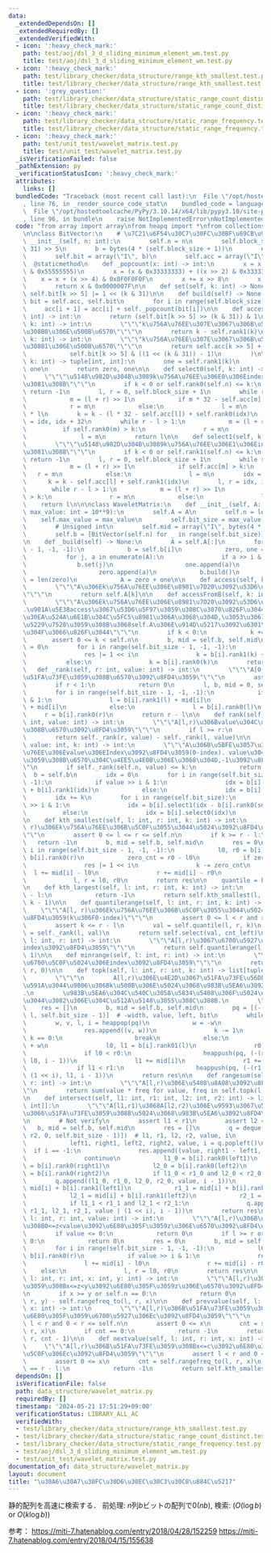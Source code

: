 ```yaml
---
data:
  _extendedDependsOn: []
  _extendedRequiredBy: []
  _extendedVerifiedWith:
  - icon: ':heavy_check_mark:'
    path: test/aoj/dsl_3_d_sliding_minimum_element_wm.test.py
    title: test/aoj/dsl_3_d_sliding_minimum_element_wm.test.py
  - icon: ':heavy_check_mark:'
    path: test/library_checker/data_structure/range_kth_smallest.test.py
    title: test/library_checker/data_structure/range_kth_smallest.test.py
  - icon: ':grey_question:'
    path: test/library_checker/data_structure/static_range_count_distinct.test.py
    title: test/library_checker/data_structure/static_range_count_distinct.test.py
  - icon: ':heavy_check_mark:'
    path: test/library_checker/data_structure/static_range_frequency.test.py
    title: test/library_checker/data_structure/static_range_frequency.test.py
  - icon: ':heavy_check_mark:'
    path: test/unit_test/wavelet_matrix.test.py
    title: test/unit_test/wavelet_matrix.test.py
  _isVerificationFailed: false
  _pathExtension: py
  _verificationStatusIcon: ':heavy_check_mark:'
  attributes:
    links: []
  bundledCode: "Traceback (most recent call last):\n  File \"/opt/hostedtoolcache/PyPy/3.10.14/x64/lib/pypy3.10/site-packages/onlinejudge_verify/documentation/build.py\"\
    , line 76, in _render_source_code_stat\n    bundled_code = language.bundle(\n\
    \  File \"/opt/hostedtoolcache/PyPy/3.10.14/x64/lib/pypy3.10/site-packages/onlinejudge_verify/languages/python.py\"\
    , line 96, in bundle\n    raise NotImplementedError\nNotImplementedError\n"
  code: "from array import array\nfrom heapq import *\nfrom collections import deque\n\
    \n\nclass BitVector:\n    # \u7C21\u6F54\u30C7\u30FC\u30BF\u69CB\u9020\n    def\
    \ __init__(self, n: int):\n        self.n = n\n        self.block_size = (n +\
    \ 31) >> 5\n        b = bytes(4 * (self.block_size + 1))\n        # Unsigned int\n\
    \        self.bit = array(\"I\", b)\n        self.acc = array(\"I\", b)\n\n  \
    \  @staticmethod\n    def _popcount(x: int) -> int:\n        x = x - ((x >> 1)\
    \ & 0x55555555)\n        x = (x & 0x33333333) + ((x >> 2) & 0x33333333)\n    \
    \    x = x + (x >> 4) & 0x0F0F0F0F\n        x += x >> 8\n        x += x >> 16\n\
    \        return x & 0x0000007F\n\n    def set(self, k: int) -> None:\n       \
    \ self.bit[k >> 5] |= 1 << (k & 31)\n\n    def build(self) -> None:\n        acc,\
    \ bit = self.acc, self.bit\n        for i in range(self.block_size):\n       \
    \     acc[i + 1] = acc[i] + self._popcount(bit[i])\n\n    def access(self, k:\
    \ int) -> int:\n        return (self.bit[k >> 5] >> (k & 31)) & 1\n\n    def rank0(self,\
    \ k: int) -> int:\n        \"\"\"k\u756A\u76EE\u307E\u3067\u306B\u51FA\u73FE\u3059\
    \u308B0\u306E\u500B\u6570\"\"\"\n        return k - self.rank1(k)\n\n    def rank1(self,\
    \ k: int) -> int:\n        \"\"\"k\u756A\u76EE\u307E\u3067\u306B\u51FA\u73FE\u3059\
    \u308B1\u306E\u500B\u6570\"\"\"\n        return self.acc[k >> 5] + self._popcount(\n\
    \            self.bit[k >> 5] & ((1 << (k & 31)) - 1)\n        )\n\n    def rank01(self,\
    \ k: int) -> tuple[int, int]:\n        one = self.rank1(k)\n        zero = k -\
    \ one\n        return zero, one\n\n    def select0(self, k: int) -> int:\n   \
    \     \"\"\"\u5148\u982D\u304B\u3089k\u756A\u76EE\u306E0\u306Eindex\u3092\u6C42\
    \u3081\u308B\"\"\"\n        if k < 0 or self.rank0(self.n) <= k:\n           \
    \ return -1\n        l, r = 0, self.block_size + 1\n        while r - l > 1:\n\
    \            m = (l + r) >> 1\n            if m * 32 - self.acc[m] > k:\n    \
    \            r = m\n            else:\n                l = m\n        idx = 32\
    \ * l\n        k = k - (l * 32 - self.acc[l]) + self.rank0(idx)\n        l, r\
    \ = idx, idx + 32\n        while r - l > 1:\n            m = (l + r) >> 1\n  \
    \          if self.rank0(m) > k:\n                r = m\n            else:\n \
    \               l = m\n        return l\n\n    def select1(self, k: int) -> int:\n\
    \        \"\"\"\u5148\u982D\u304B\u3089k\u756A\u76EE\u306E1\u306Eindex\u3092\u6C42\
    \u3081\u308B\"\"\"\n        if k < 0 or self.rank1(self.n) <= k:\n           \
    \ return -1\n        l, r = 0, self.block_size + 1\n        while r - l > 1:\n\
    \            m = (l + r) >> 1\n            if self.acc[m] > k:\n             \
    \   r = m\n            else:\n                l = m\n        idx = 32 * l\n  \
    \      k = k - self.acc[l] + self.rank1(idx)\n        l, r = idx, idx + 32\n \
    \       while r - l > 1:\n            m = (l + r) >> 1\n            if self.rank1(m)\
    \ > k:\n                r = m\n            else:\n                l = m\n    \
    \    return l\n\n\nclass WaveletMatrix:\n    def __init__(self, A: list[int],\
    \ max_value: int = 10**9):\n        self.A = A\n        self.n = len(A)\n    \
    \    self.max_value = max_value\n        self.bit_size = max_value.bit_length()\n\
    \        # Unsigned int\n        self.mid = array(\"I\", bytes(4 * self.bit_size))\n\
    \        self.b = [BitVector(self.n) for _ in range(self.bit_size)]\n        self._build()\n\
    \n    def _build(self) -> None:\n        A = self.A[:]\n        for i in range(self.bit_size\
    \ - 1, -1, -1):\n            b = self.b[i]\n            zero, one = [], []\n \
    \           for j, a in enumerate(A):\n                if a >> i & 1:\n      \
    \              b.set(j)\n                    one.append(a)\n                else:\n\
    \                    zero.append(a)\n            b.build()\n            self.mid[i]\
    \ = len(zero)\n            A = zero + one\n\n    def access(self, k: int) -> int:\n\
    \        \"\"\"A\u306Ek\u756A\u76EE\u306E\u8981\u7D20\u3092\u53D6\u5F97\u3059\u308B\
    \"\"\"\n        return self.A[k]\n\n    def accessFromB(self, k: int) -> int:\n\
    \        \"\"\"A\u306Ek\u756A\u76EE\u306E\u8981\u7D20\u3092\u53D6\u5F97\u3059\u308B\
    .\u901A\u5E38access\u3067\u53D6\u5F97\u3059\u308C\u3070\u826F\u3044.\u30E1\u30E2\
    \u30EA\u524A\u6E1B\u304C\u5FC5\u8981\u306A\u3068\u304D,\u3053\u3061\u3089\u3092\
    \u5229\u7528\u3059\u308B\u3068self.A\u306E\u914D\u5217\u3092\u6301\u305F\u306A\
    \u304F\u3066\u826F\u3044\"\"\"\n        if k < 0:\n            k += self.n\n \
    \       assert 0 <= k < self.n\n        b, mid = self.b, self.mid\n        res\
    \ = 0\n        for i in range(self.bit_size - 1, -1, -1):\n            if b[i].access(k):\n\
    \                res |= 1 << i\n                k = b[i].rank1(k) + mid[i]\n \
    \           else:\n                k = b[i].rank0(k)\n        return res\n\n \
    \   def _rank(self, r: int, value: int) -> int:\n        \"\"\"A[0,r)\u306Bvalue\u304C\
    \u51FA\u73FE\u3059\u308B\u6570\u3092\u8FD4\u3059\"\"\"\n        assert r <= self.n\n\
    \        if r < 1:\n            return 0\n        l, b, mid = 0, self.b, self.mid\n\
    \        for i in range(self.bit_size - 1, -1, -1):\n            if value >> i\
    \ & 1:\n                l = b[i].rank1(l) + mid[i]\n                r = b[i].rank1(r)\
    \ + mid[i]\n            else:\n                l = b[i].rank0(l)\n           \
    \     r = b[i].rank0(r)\n        return r - l\n\n    def rank(self, l: int, r:\
    \ int, value: int) -> int:\n        \"\"\"A[l,r)\u306Bvalue\u304C\u51FA\u73FE\u3059\
    \u308B\u6570\u3092\u8FD4\u3059\"\"\"\n        if l >= r:\n            return 0\n\
    \        return self._rank(r, value) - self._rank(l, value)\n\n    def select(self,\
    \ value: int, k: int) -> int:\n        \"\"\"A\u306B\u5BFE\u3057\u3066,k\u756A\
    \u76EE\u306Evalue\u306EIndex\u3092\u8FD4\u3059(0-index). value\u304C\u51FA\u73FE\
    \u3059\u308B\u6570\u304C\u4EE5\u4E0B\u306E\u3068\u304D,-1\u3092\u8FD4\u3059\"\"\
    \"\n        if self._rank(self.n, value) <= k:\n            return -1\n      \
    \  b = self.b\n        idx = 0\n        for i in range(self.bit_size - 1, -1,\
    \ -1):\n            if value >> i & 1:\n                idx = b[i].rank0(self.n)\
    \ + b[i].rank1(idx)\n            else:\n                idx = b[i].rank0(idx)\n\
    \        idx += k\n        for i in range(self.bit_size):\n            if value\
    \ >> i & 1:\n                idx = b[i].select1(idx - b[i].rank0(self.n))\n  \
    \          else:\n                idx = b[i].select0(idx)\n        return idx\n\
    \n    def kth_smallest(self, l: int, r: int, k: int) -> int:\n        \"\"\"A[l,\
    \ r)\u306Ek\u756A\u76EE\u306B\u5C0F\u3055\u3044\u5024\u3092\u8FD4\u3059(0-index)\"\
    \"\"\n        assert 0 <= l <= r <= self.n\n        if k >= r - l:\n         \
    \   return -1\n        b, mid = self.b, self.mid\n        res = 0\n        for\
    \ i in range(self.bit_size - 1, -1, -1):\n            l0, r0 = b[i].rank0(l),\
    \ b[i].rank0(r)\n            zero_cnt = r0 - l0\n            if zero_cnt <= k:\n\
    \                res |= 1 << i\n                k -= zero_cnt\n              \
    \  l += mid[i] - l0\n                r += mid[i] - r0\n            else:\n   \
    \             l, r = l0, r0\n        return res\n\n    quantile = kth_smallest\n\
    \n    def kth_largest(self, l: int, r: int, k: int) -> int:\n        if k >= r\
    \ - l:\n            return -1\n        return self.kth_smallest(l, r, r - l -\
    \ k - 1)\n\n    def quantilerange(self, l: int, r: int, k: int) -> int:\n    \
    \    \"\"\"A[l, r)\u306Ek\u756A\u76EE\u306B\u5C0F\u3055\u3044\u5024\u306Eindex\u3092\
    \u8FD4\u3059(k\u306F0-index)\"\"\"\n        assert 0 <= l < r and r <= self.n\n\
    \        assert k <= r - l\n        val = self.quantile(l, r, k)\n        cnt_left\
    \ = self._rank(l, val)\n        return self.select(val, cnt_left)\n\n    def maxrange(self,\
    \ l: int, r: int) -> int:\n        \"\"\"A[l,r)\u3067\u6700\u5927\u5024\u306E\
    index\u3092\u8FD4\u3059\"\"\"\n        return self.quantilerange(l, r, r - l -\
    \ 1)\n\n    def minrange(self, l: int, r: int) -> int:\n        \"\"\"A[l,r)\u3067\
    \u6700\u5C0F\u5024\u306Eindex\u3092\u8FD4\u3059\"\"\"\n        return self.quantilerange(l,\
    \ r, 0)\n\n    def topk(self, l: int, r: int, k: int) -> list[tuple[int, int]]:\n\
    \        \"\"\"\n        A[l,r)\u306E\u4E2D\u3067\u51FA\u73FE\u56DE\u6570\u304C\
    \u591A\u3044\u9806\u306Bk\u500B\u306E\u5024\u3068\u983B\u5EA6\u3092\u8FD4\u3059\
    .\n        \u983B\u5EA6\u304C\u540C\u3058\u5834\u5408\u306F\u5024\u304C\u5C0F\u3055\
    \u3044\u3082\u306E\u304C\u512A\u5148\u3055\u308C\u308B.\n        \"\"\"\n    \
    \    res = []\n        b, mid = self.b, self.mid\n        pq = [(-(r - l), 0,\
    \ l, self.bit_size - 1)]  # -width, value, left, bit\n        while pq:\n    \
    \        w, v, l, i = heappop(pq)\n            w = -w\n            if i == -1:\n\
    \                res.append((v, w))\n                k -= 1\n                if\
    \ k == 0:\n                    break\n            else:\n                r = l\
    \ + w\n                l0, l1 = b[i].rank01(l)\n                r0, r1 = b[i].rank01(r)\n\
    \                if l0 < r0:\n                    heappush(pq, (-(r0 - l0), v,\
    \ l0, i - 1))\n                l1 += mid[i]\n                r1 += mid[i]\n  \
    \              if l1 < r1:\n                    heappush(pq, (-(r1 - l1), v |\
    \ (1 << i), l1, i - 1))\n        return res\n\n    def rangesum(self, l: int,\
    \ r: int) -> int:\n        \"\"\"A[l,r)\u306E\u5408\u8A08\u3092\u8FD4\u3059\"\"\
    \"\n        return sum(value * freq for value, freq in self.topk(l, r, r - l))\n\
    \n    def intersect(self, l1: int, r1: int, l2: int, r2: int) -> list[tuple[int,\
    \ int]]:\n        \"\"\"A[l1,r1)\u3068A[l2,r2)\u306E\u9593\u3067\u5171\u901A\u3057\
    \u3066\u51FA\u73FE\u3059\u308B\u5024\u3068\u983B\u5EA6\u3092\u8FD4\u3059\"\"\"\
    \n        # Not verify\n        assert l1 < r1\n        assert l2 < r2\n     \
    \   b, mid = self.b, self.mid\n        res = []\n        q = deque([(l1, r1, l2,\
    \ r2, 0, self.bit_size - 1)])  # l1, r1, l2, r2, value, i\n        while q:\n\
    \            left1, right1, left2, right2, value, i = q.popleft()\n          \
    \  if i == -1:\n                res.append((value, right1 - left1, right2 - left2))\n\
    \                continue\n            l1_0 = b[i].rank0(left1)\n            r1_0\
    \ = b[i].rank0(right1)\n            l2_0 = b[i].rank0(left2)\n            r2_0\
    \ = b[i].rank0(right2)\n            if l1_0 < r1_0 and l2_0 < r2_0:\n        \
    \        q.append((l1_0, r1_0, l2_0, r2_0, value, i - 1))\n            l1_1 =\
    \ mid[i] + b[i].rank1(left1)\n            r1_1 = mid[i] + b[i].rank1(right1)\n\
    \            l2_1 = mid[i] + b[i].rank1(left2)\n            r2_1 = mid[i] + b[i].rank1(right2)\n\
    \            if l1_1 < r1_1 and l2_1 < r2_1:\n                q.append((l1_1,\
    \ r1_1, l2_1, r2_1, value | (1 << i), i - 1))\n        return res\n\n    def rangefreq_to(self,\
    \ l: int, r: int, value: int) -> int:\n        \"\"\"A[l,r)\u306B\u51FA\u73FE\u3059\
    \u308B0<=z<value\u3092\u6E80\u305F\u3059z\u306E\u6570\u3092\u8FD4\u3059\"\"\"\n\
    \        if value <= 0:\n            return 0\n        if l >= r or self.n ==\
    \ 0:\n            return 0\n        res = 0\n        b, mid = self.b, self.mid\n\
    \        for i in range(self.bit_size - 1, -1, -1):\n            l0, r0 = b[i].rank0(l),\
    \ b[i].rank0(r)\n            if value >> i & 1:\n                res += r0 - l0\n\
    \                l += mid[i] - l0\n                r += mid[i] - r0\n        \
    \    else:\n                l, r = l0, r0\n        return res\n\n    def rangefreq(self,\
    \ l: int, r: int, x: int, y: int) -> int:\n        \"\"\"A[l,r)\u306B\u51FA\u73FE\
    \u3059\u308Bx<=z<y\u3092\u6E80\u305F\u3059z\u306E\u6570\u3092\u8FD4\u3059\"\"\"\
    \n        if x >= y or self.n == 0:\n            return 0\n        return self.rangefreq_to(l,\
    \ r, y) - self.rangefreq_to(l, r, x)\n\n    def prevvalue(self, l: int, r: int,\
    \ x: int) -> int:\n        \"\"\"A[l,r)\u306B\u51FA\u73FE\u3059\u308Bc<x\u3092\
    \u6E80\u305F\u3059\u6700\u5927\u306Ec\u3092\u8FD4\u3059\"\"\"\n        assert\
    \ l < r and 0 < r <= self.n\n        assert 0 <= x\n        cnt = self.rangefreq_to(l,\
    \ r, x)\n        if cnt == 0:\n            return -1\n        return self.kth_smallest(l,\
    \ r, cnt - 1)\n\n    def nextvalue(self, l: int, r: int, x: int) -> int:\n   \
    \     \"\"\"A[l,r)\u306B\u51FA\u73FE\u3059\u308Bx<=c\u3092\u6E80\u305F\u3059\u6700\
    \u5C0F\u306Ec\u3092\u8FD4\u3059\"\"\"\n        assert l < r and 0 < r <= self.n\n\
    \        assert 0 <= x\n        cnt = self.rangefreq_to(l, r, x)\n        if cnt\
    \ == r - l:\n            return -1\n        return self.kth_smallest(l, r, cnt)\n"
  dependsOn: []
  isVerificationFile: false
  path: data_structure/wavelet_matrix.py
  requiredBy: []
  timestamp: '2024-05-21 17:51:29+09:00'
  verificationStatus: LIBRARY_ALL_AC
  verifiedWith:
  - test/library_checker/data_structure/range_kth_smallest.test.py
  - test/library_checker/data_structure/static_range_count_distinct.test.py
  - test/library_checker/data_structure/static_range_frequency.test.py
  - test/aoj/dsl_3_d_sliding_minimum_element_wm.test.py
  - test/unit_test/wavelet_matrix.test.py
documentation_of: data_structure/wavelet_matrix.py
layout: document
title: "\u30A6\u30A7\u30FC\u30D6\u30EC\u30C3\u30C8\u884C\u5217"
---
```


静的配列を高速に検索する．
前処理: $n$列$b$ビットの配列で$0(nb)$, 検索: ($O(\log b)$ or $O(k\log b)$)


参考：
https://miti-7.hatenablog.com/entry/2018/04/28/152259
https://miti-7.hatenablog.com/entry/2018/04/15/155638
